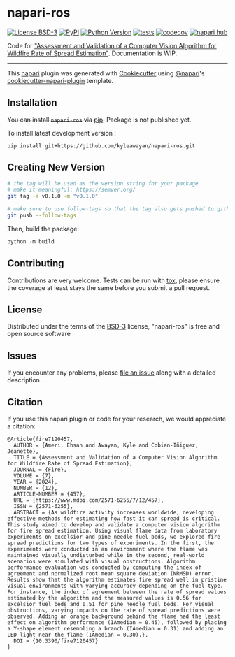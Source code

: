 # napari-ros

[![License BSD-3](https://img.shields.io/pypi/l/napari-ros.svg?color=green)](https://github.com/kyleawayan/napari-ros/raw/main/LICENSE)
[![PyPI](https://img.shields.io/pypi/v/napari-ros.svg?color=green)](https://pypi.org/project/napari-ros)
[![Python Version](https://img.shields.io/pypi/pyversions/napari-ros.svg?color=green)](https://python.org)
[![tests](https://github.com/kyleawayan/napari-ros/workflows/tests/badge.svg)](https://github.com/kyleawayan/napari-ros/actions)
[![codecov](https://codecov.io/gh/kyleawayan/napari-ros/branch/main/graph/badge.svg)](https://codecov.io/gh/kyleawayan/napari-ros)
[![napari hub](https://img.shields.io/endpoint?url=https://api.napari-hub.org/shields/napari-ros)](https://napari-hub.org/plugins/napari-ros)

Code for ["Assessment and Validation of a Computer Vision Algorithm for Wildfire Rate of Spread Estimation"](https://www.mdpi.com/2571-6255/7/12/457). Documentation is WIP.

----------------------------------

This [napari] plugin was generated with [Cookiecutter] using [@napari]'s [cookiecutter-napari-plugin] template.

<!--
Don't miss the full getting started guide to set up your new package:
https://github.com/napari/cookiecutter-napari-plugin#getting-started

and review the napari docs for plugin developers:
https://napari.org/stable/plugins/index.html
-->

## Installation

~~You can install `napari-ros` via [pip]:~~ Package is not published yet.

To install latest development version :

    pip install git+https://github.com/kyleawayan/napari-ros.git

## Creating New Version

```sh
# the tag will be used as the version string for your package
# make it meaningful: https://semver.org/
git tag -a v0.1.0 -m "v0.1.0"

# make sure to use follow-tags so that the tag also gets pushed to github
git push --follow-tags
```

Then, build the package:

```py
python -m build .
```

## Contributing

Contributions are very welcome. Tests can be run with [tox], please ensure
the coverage at least stays the same before you submit a pull request.

## License

Distributed under the terms of the [BSD-3] license,
"napari-ros" is free and open source software

## Issues

If you encounter any problems, please [file an issue] along with a detailed description.

[napari]: https://github.com/napari/napari
[Cookiecutter]: https://github.com/audreyr/cookiecutter
[@napari]: https://github.com/napari
[MIT]: http://opensource.org/licenses/MIT
[BSD-3]: http://opensource.org/licenses/BSD-3-Clause
[GNU GPL v3.0]: http://www.gnu.org/licenses/gpl-3.0.txt
[GNU LGPL v3.0]: http://www.gnu.org/licenses/lgpl-3.0.txt
[Apache Software License 2.0]: http://www.apache.org/licenses/LICENSE-2.0
[Mozilla Public License 2.0]: https://www.mozilla.org/media/MPL/2.0/index.txt
[cookiecutter-napari-plugin]: https://github.com/napari/cookiecutter-napari-plugin

[file an issue]: https://github.com/kyleawayan/napari-ros/issues

[napari]: https://github.com/napari/napari
[tox]: https://tox.readthedocs.io/en/latest/
[pip]: https://pypi.org/project/pip/
[PyPI]: https://pypi.org/

## Citation

If you use this napari plugin or code for your research, we would appreciate a citation:
```
@Article{fire7120457,
  AUTHOR = {Ameri, Ehsan and Awayan, Kyle and Cobian-Iñiguez, Jeanette},
  TITLE = {Assessment and Validation of a Computer Vision Algorithm for Wildfire Rate of Spread Estimation},
  JOURNAL = {Fire},
  VOLUME = {7},
  YEAR = {2024},
  NUMBER = {12},
  ARTICLE-NUMBER = {457},
  URL = {https://www.mdpi.com/2571-6255/7/12/457},
  ISSN = {2571-6255},
  ABSTRACT = {As wildfire activity increases worldwide, developing effective methods for estimating how fast it can spread is critical. This study aimed to develop and validate a computer vision algorithm for fire spread estimation. Using visual flame data from laboratory experiments on excelsior and pine needle fuel beds, we explored fire spread predictions for two types of experiments. In the first, the experiments were conducted in an environment where the flame was maintained visually undisturbed while in the second, real-world scenarios were simulated with visual obstructions. Algorithm performance evaluation was conducted by computing the index of agreement and normalized root mean square deviation (NRMSD) error. Results show that the algorithm estimates fire spread well in pristine visual environments with varying accuracy depending on the fuel type. For instance, the index of agreement between the rate of spread values estimated by the algorithm and the measured values is 0.56 for excelsior fuel beds and 0.51 for pine needle fuel beds. For visual obstructions, varying impacts on the rate of spread predictions were observed. Adding an orange background behind the flame had the least effect on algorithm performance (IAmedian = 0.45), followed by placing a Y-shape element resembling a branch (IAmedian = 0.31) and adding an LED light near the flame (IAmedian = 0.30).},
  DOI = {10.3390/fire7120457}
}
```
